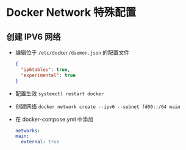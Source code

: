 # Docker Network 特殊配置

## 创建 IPV6 网络

- 编辑位于 `/etc/docker/daemon.json` 的配置文件

  ```json
  {
    "ip6tables": true,
    "experimental": true
  }
  ```

- 配置生效 `systemctl restart docker`

- 创建网络 `docker network create --ipv6 --subnet fd00::/64 main`

- 在 docker-compose.yml 中添加

  ```yml
  networks:
  main:
    external: true
  ```

